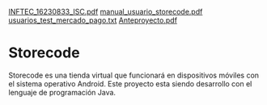 [INFTEC_16230833_ISC.pdf](https://github.com/Jose-cod/Storecode/files/7070815/INFTEC_16230833_ISC.pdf)
[manual_usuario_storecode.pdf](https://github.com/Jose-cod/Storecode/files/7070817/manual_usuario_storecode.pdf)
[usuarios_test_mercado_pago.txt](https://github.com/Jose-cod/Storecode/files/7070820/usuarios_test_mercado_pago.txt)
[Anteproyecto.pdf](https://github.com/Jose-cod/Storecode/files/7070821/Anteproyecto.pdf)
# Storecode
Storecode es una tienda virtual que funcionará en dispositivos móviles con el sistema operativo Android. Este proyecto esta siendo desarrollo con el lenguaje de programación Java.
